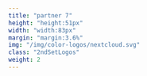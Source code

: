 ```yaml
---
title: "partner 7"
height: "height:51px"
width: "width:83px"
margin: "margin:3.6%"
img: "/img/color-logos/nextcloud.svg"
class: "2ndSetLogos"
weight: 2
---
```


